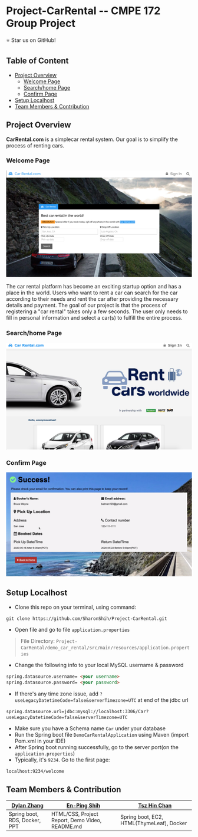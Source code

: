 # Project-CarRental -- CMPE 172 Group Project
:star: Star us on GitHub!

## Table of Content
- [Project Overview](#project-overview)
  - [Welcome Page](#welcome-page)
  - [Search/home Page](#searchhome-page)
  - [Confirm Page](#confirm-page)
- [Setup Localhost](#setup-localhost)
- [Team Members & Contribution](#team-members--contribution)

## Project Overview
**CarRental.com** is a simplecar rental system. Our goal is to simplify the process of renting cars.

### Welcome Page
![](demo_car_rental/img/welcome-screen.png)

The car rental platform has become an exciting startup option and has a place in the world. Users who want to rent a car can search for the car according to their needs and rent the car after providing the necessary details and payment. The goal of our project is that the process of registering a "car rental" takes only a few seconds. The user only needs to fill in personal information and select a car(s) to fulfill the entire process.

### Search/home Page
![](demo_car_rental/img/search-screen.png)

### Confirm Page
![](demo_car_rental/img/confirm.png)


## Setup Localhost

- Clone this repo on your terminal, using command:
```terminal
git clone https://github.com/SharonShih/Project-CarRental.git
```
- Open file and go to file `application.properties`
> File Directory: `Project-CarRental/demo_car_rental/src/main/resources/application.properties`

- Change the following info to your local MySQL username & password
```html
spring.datasource.username= <your username>
spring.datasource.password= <your password>
```
- If there's any time zone issue, add `?useLegacyDatetimeCode=false&serverTimezone=UTC` at end of the jdbc url
```
spring.datasource.url=jdbc:mysql://localhost:3306/Car?useLegacyDatetimeCode=false&serverTimezone=UTC
```
- Make sure you have a Schema name `Car` under your database
- Run the Spring boot file `DemoCarRentalApplication` using Maven (import Pom.xml in your IDE)
- After Spring boot running successfully, go to the server port(on the `application.properties`)
- Typically, it's `9234`. Go to the first page:
```http
localhost:9234/welcome
```

## Team Members & Contribution
[Dylan Zhang](https://github.com/ddyy814) | [En-Ping Shih](https://github.com/SharonShih) | [Tsz Hin Chan](https://github.com/TszHin0)
------------|-------------|-----------
Spring boot, RDS, Docker, PPT | HTML/CSS, Project Report, Demo Video, README.md| Spring boot, EC2, HTML(ThymeLeaf), Docker


